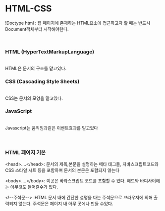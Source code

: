 # HTML-CSS <br>
!Doctype html : 웹 페이지에 존재하는 HTML요소에 접근하고자 할 때는 반드시 Document객체부터 시작해야한다. </p> <br>

<h3>HTML (HyperTextMarkupLanguage)</h3> <br>
HTML은 문서의 구조를 맡고있다. <br>
<h3>CSS (Cascading Style Sheets)</h3> <br>
CSS는 문서의 모양을 맡고있다. <br>
<h3>JavaScript</h3> <br>
Javascript는 움직임과같은 이벤트효과를 맡고있다 <br>
<br>
<ht>
  <br>
  <h3>HTML 페이지 기본</h3>
  &lt;head&gt;....&lt;/head&gt;: 문서의 제목,본문을 설명하는 메타 태그들, 자바스크립트코드와 CSS 스타일 시트 등을 포함하며 문서의 본문은 포함되지 않는다 <br>

&lt;body&gt;....&lt;/body&gt;: 이곳은 바라스크립트 코드를 포함할 수 있다. 헤드와 바디사이에는 아무것도 들어갈수가 없다. <br>

&lt;!--주석문--&gt;  :HTML 문서 내에 간단한 설명을 다는 주석문으로 브라우저에 의해 출력되지 않는다. 주석문은 페이지 내 아무 곳에나 만들 수있다.
